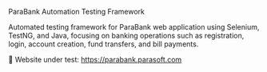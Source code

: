  ParaBank Automation Testing Framework

Automated testing framework for ParaBank web application using Selenium, TestNG, and Java, focusing on banking operations such as registration, login, account creation, fund transfers, and bill payments.

📍 Website under test: https://parabank.parasoft.com
